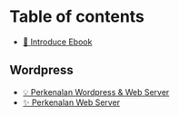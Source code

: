 # Table of contents

* [👋 Introduce Ebook](README.md)

## Wordpress

* [💡 Perkenalan Wordpress & Web Server](wordpress/perkenalan-wordpress-and-web-server.md)
* [✨ Perkenalan Web Server](wordpress/perkenalan-web-server.md)
